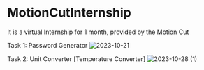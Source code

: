 # MotionCutInternship
It is a virtual Internship for 1 month, provided by the Motion Cut 

Task 1: Password Generator
![2023-10-21](https://github.com/student-abhijnan/MotionCutInternship/assets/143992189/bad21627-5a8d-4ec5-a398-fb6085ba0738)

Task 2: Unit Converter [Temperature Converter]
![2023-10-28 (1)](https://github.com/student-abhijnan/MotionCutInternship/assets/143992189/55f4a9ec-ee02-4573-a49e-0498060e853c)
